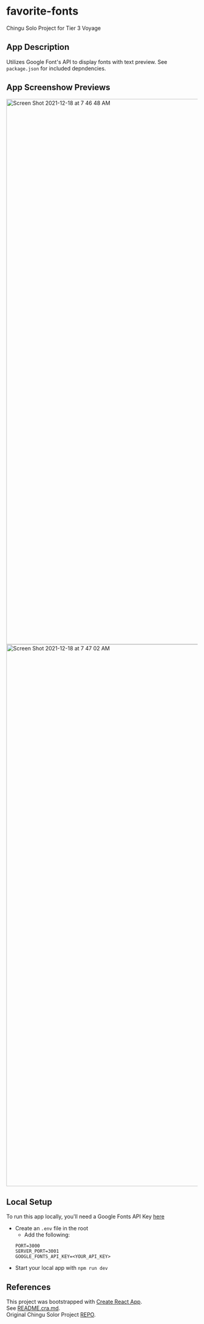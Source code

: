 # favorite-fonts
Chingu Solo Project for Tier 3 Voyage

## App Description
Utilizes Google Font's API to display fonts with text preview. See `package.json` for included depndencies.

## App Screenshow Previews
<img width="1434" alt="Screen Shot 2021-12-18 at 7 46 48 AM" src="https://user-images.githubusercontent.com/25065329/146641644-664904b9-efe2-4699-aa06-a0b6e93602c0.png">
<img width="1425" alt="Screen Shot 2021-12-18 at 7 47 02 AM" src="https://user-images.githubusercontent.com/25065329/146641646-09475396-f919-4fe6-8bd8-aef2a7730cc9.png">


## Local Setup
To run this app locally, you'll need a Google Fonts API Key [here](https://developers.google.com/fonts/docs/developer_api)

- Create an `.env` file in the root
  - Add the following:
  ```
  PORT=3000
  SERVER_PORT=3001
  GOOGLE_FONTS_API_KEY=<YOUR_API_KEY>
  ```
- Start your local app with `npm run dev`

## References
This project was bootstrapped with [Create React App](https://github.com/facebook/create-react-app).  
See [README.cra.md](https://github.com/ziggysauce/favorite-fonts/blob/main/client/README.cra.md).  
Original Chingu Solor Project [REPO](https://github.com/chingu-voyages/soloproject-tier3-favfonts).  

